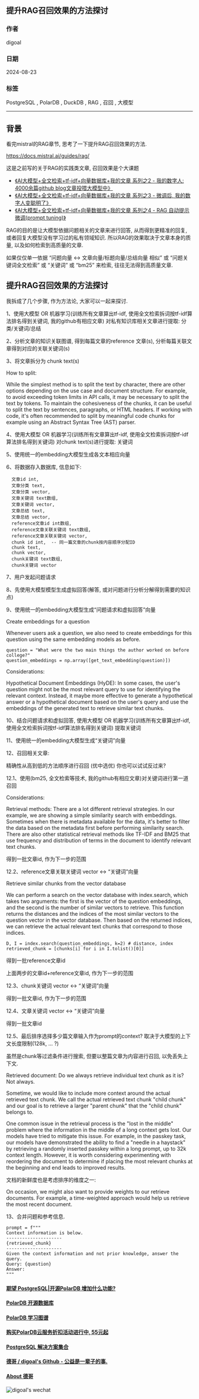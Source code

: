 ## 提升RAG召回效果的方法探讨    
                                                                        
### 作者                                            
digoal                                            
                                                   
### 日期                                                 
2024-08-23                                            
                                                
### 标签                                              
PostgreSQL , PolarDB , DuckDB , RAG , 召回 , 大模型          
                                                                       
----                                                
                                                              
## 背景    
看完mistral的RAG章节, 思考了一下提升RAG召回效果的方法.  
  
https://docs.mistral.ai/guides/rag/     
  
这是之前写的关于RAG的实践类文章, 召回效果是个大课题    
- [《AI大模型+全文检索+tf-idf+向量数据库+我的文章 系列之2 - 我的数字人: 4000余篇github blog文章投喂大模型中》](../202407/20240719_01.md)    
- [《AI大模型+全文检索+tf-idf+向量数据库+我的文章 系列之3 - 微调后, 我的数字人变聪明了》](../202407/20240722_01.md)    
- [《AI大模型+全文检索+tf-idf+向量数据库+我的文章 系列之4 - RAG 自动提示微调(prompt tuning)》](../202407/20240723_01.md)    
  
RAG的目的是让大模型依据问题相关的文章来进行回答, 从而得到更精准的回复, 或者回复大模型没有学习过的私有领域知识. 所以RAG的效果取决于文章本身的质量, 以及如何检索到高质量的文章.  
  
如果仅仅单一依据 “问题向量 <-> 文章向量/标题向量/总结向量 相似” 或 “问题关键词全文检索” 或 “关键词” 或 “bm25” 来检索, 往往无法得到高质量文章.    
  
## 提升RAG召回效果的方法探讨  
我拆成了几个步骤, 作为方法论, 大家可以一起来探讨.  
  
1、使用大模型 OR 机器学习(训练所有文章算出tf-idf, 使用全文检索拆词按tf-idf算法排名得到关键词, 我的github有相应文章) 对私有知识库相关文章进行提取: 分类/关键词/总结     
  
2、分析文章的知识关联图谱, 得到每篇文章的reference 文章(s), 分析每篇关联文章得到对应的关联关键词(s)      
  
3、将文章拆分为 chunk text(s)     
  
How to split:   
  
While the simplest method is to split the text by character, there are other options depending on the use case and document structure. For example, to avoid exceeding token limits in API calls, it may be necessary to split the text by tokens. To maintain the cohesiveness of the chunks, it can be useful to split the text by sentences, paragraphs, or HTML headers. If working with code, it's often recommended to split by meaningful code chunks for example using an Abstract Syntax Tree (AST) parser.  
  
4、使用大模型 OR 机器学习(训练所有文章算出tf-idf, 使用全文检索拆词按tf-idf算法排名得到关键词) 对chunk text(s)进行提取: 关键词    
  
5、使用统一的embedding大模型生成各文本相应向量     
  
6、将数据存入数据库, 信息如下:   
```  
  文章id int,   
  文章分类 text,   
  文章分类 vector,   
  文章关键词 text数组,   
  文章关键词 vector,   
  文章总结 text,   
  文章总结 vector,   
  reference文章id int数组,   
  reference文章关联关键词 text数组,   
  reference文章关联关键词 vector,   
  chunk id int,  -- 同一篇文章的chunk按内容顺序分配ID   
  chunk text,   
  chunk vector,     
  chunk关键词 text数组,   
  chunk关键词 vector    
```  
  
7、用户发起问题请求      
  
8、先使用大模型模型生成虚拟回答(解答, 或对问题进行分析分解得到需要的知识点)     
  
9、使用统一的embedding大模型生成“问题请求和虚拟回答”向量      
  
Create embeddings for a question  
  
Whenever users ask a question, we also need to create embeddings for this question using the same embedding models as before.  
```  
question = "What were the two main things the author worked on before college?"  
question_embeddings = np.array([get_text_embedding(question)])  
```  
  
Considerations:  
  
Hypothetical Document Embeddings (HyDE): In some cases, the user's question might not be the most relevant query to use for identifying the relevant context. Instead, it maybe more effective to generate a hypothetical answer or a hypothetical document based on the user's query and use the embeddings of the generated text to retrieve similar text chunks.  
  
10、结合问题请求和虚拟回答, 使用大模型 OR 机器学习(训练所有文章算出tf-idf, 使用全文检索拆词按tf-idf算法排名得到关键词) 提取关键词      
  
11、使用统一的embedding大模型生成“关键词”向量      
  
12、召回相关文章:    
  
精确性从高到低的方法顺序进行召回 (优中选优)  你也可以试试反过来?     
  
12\.1、使用(bm25, 全文检索等技术, 我的github有相应文章)对关键词进行第一道召回    
  
Considerations:  
  
Retrieval methods: There are a lot different retrieval strategies. In our example, we are showing a simple similarity search with embeddings. Sometimes when there is metadata available for the data, it's better to filter the data based on the metadata first before performing similarity search. There are also other statistical retrieval methods like TF-IDF and BM25 that use frequency and distribution of terms in the document to identify relevant text chunks.  
  
得到一批文章id, 作为下一步的范围   
  
12\.2、reference文章关联关键词 vector <-> “关键词”向量   
  
Retrieve similar chunks from the vector database  
  
We can perform a search on the vector database with index.search, which takes two arguments: the first is the vector of the question embeddings, and the second is the number of similar vectors to retrieve. This function returns the distances and the indices of the most similar vectors to the question vector in the vector database. Then based on the returned indices, we can retrieve the actual relevant text chunks that correspond to those indices.  
```  
D, I = index.search(question_embeddings, k=2) # distance, index  
retrieved_chunk = [chunks[i] for i in I.tolist()[0]]  
```  
  
得到一批reference文章id   
  
上面两步的文章id+reference文章id, 作为下一步的范围   
  
12\.3、chunk关键词 vector <-> “关键词”向量  
  
得到一批文章id, 作为下一步的范围    
  
12\.4、文章关键词 vector <-> “关键词”向量  
  
得到一批文章id    
  
12\.5、最后排序选择多少篇文章输入作为prompt的context?  取决于大模型的上下文长度限制(128k, ... ?)     
  
虽然是chunk等过滤条件进行搜索, 但要以整篇文章为内容进行召回, 以免丢失上下文.  
  
Retrieved document: Do we always retrieve individual text chunk as it is? Not always.   
  
Sometime, we would like to include more context around the actual retrieved text chunk. We call the actual retrieved text chunk "child chunk" and our goal is to retrieve a larger "parent chunk" that the "child chunk" belongs to.  
  
One common issue in the retrieval process is the "lost in the middle" problem where the information in the middle of a long context gets lost. Our models have tried to mitigate this issue. For example, in the passkey task, our models have demonstrated the ability to find a "needle in a haystack" by retrieving a randomly inserted passkey within a long prompt, up to 32k context length. However, it is worth considering experimenting with reordering the document to determine if placing the most relevant chunks at the beginning and end leads to improved results.  
  
文档的新鲜度也是考虑排序的维度之一:  
  
On occasion, we might also want to provide weights to our retrieve documents. For example, a time-weighted approach would help us retrieve the most recent document.  
   
13、合并问题和参考信息.   
```
prompt = f"""
Context information is below.
---------------------
{retrieved_chunk}
---------------------
Given the context information and not prior knowledge, answer the query.
Query: {question}
Answer:
"""
```
   
#### [期望 PostgreSQL|开源PolarDB 增加什么功能?](https://github.com/digoal/blog/issues/76 "269ac3d1c492e938c0191101c7238216")
  
  
#### [PolarDB 开源数据库](https://openpolardb.com/home "57258f76c37864c6e6d23383d05714ea")
  
  
#### [PolarDB 学习图谱](https://www.aliyun.com/database/openpolardb/activity "8642f60e04ed0c814bf9cb9677976bd4")
  
  
#### [购买PolarDB云服务折扣活动进行中, 55元起](https://www.aliyun.com/activity/new/polardb-yunparter?userCode=bsb3t4al "e0495c413bedacabb75ff1e880be465a")
  
  
#### [PostgreSQL 解决方案集合](../201706/20170601_02.md "40cff096e9ed7122c512b35d8561d9c8")
  
  
#### [德哥 / digoal's Github - 公益是一辈子的事.](https://github.com/digoal/blog/blob/master/README.md "22709685feb7cab07d30f30387f0a9ae")
  
  
#### [About 德哥](https://github.com/digoal/blog/blob/master/me/readme.md "a37735981e7704886ffd590565582dd0")
  
  
![digoal's wechat](../pic/digoal_weixin.jpg "f7ad92eeba24523fd47a6e1a0e691b59")
  
